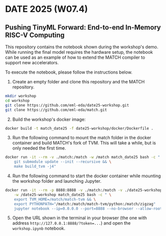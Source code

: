 # DATE 2025 (W07.4)
## Pushing TinyML Forward: End-to-end In-Memory RISC-V Computing

This repository contains the notebook shown during the workshop's demo. While running the final model requires the hardware setup, the notebook can be used as an example of how to extend the MATCH compiler to support new accelerators.

To execute the notebook, please follow the instructions below.

1. Create an empty folder and clone this repository and the MATCH repository.
```bash
mkdir workshop
cd workshop
git clone https://github.com/eml-eda/date25-workshop.git
git clone https://github.com/eml-eda/match.git
```

2. Build the workshop's docker image:
```bash
docker build -t match_date25 -f date25-workshop/docker/Dockerfile .
```

3. Run the following command to mount the match folder in the docker container and build MATCH's fork of TVM. This will take a while, but is only needed the first time.
```bash
docker run -it --rm -v ./match:/match -w /match match_date25 bash -c " \
    git submodule update --init --recursive && \
    make build_tvm -j4"
```

4. Run the following command to start the docker container while mounting the workshop folder and launching Jupyter.
```bash
docker run -it --rm -p 8888:8888 -v ./match:/match -v ./date25-workshop:/date25-workshop \
    -w /date25-workshop match_date25 bash -c " \
    export TVM_HOME=/match/match-tvm && \
    export PYTHONPATH="/match:/match/match-tvm/python:/match/zigzag"
    jupyter notebook --ip=0.0.0.0 --port=8888 --no-browser --allow-root"
```

5. Open the URL shown in the terminal in your browser (the one with address `http://127.0.0.1:8888/?token=...`) and open the `workshop.ipynb` notebook.
